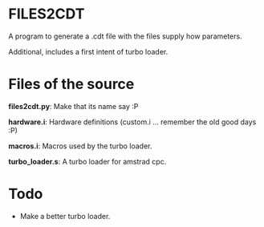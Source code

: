 # FILES2CDT #

A program to generate a .cdt file with the files supply how parameters.

Additional, includes a first intent of turbo loader.

# Files of the source #

**files2cdt.py**: Make that its name say :P

**hardware.i**: Hardware definitions (custom.i ... remember the old good days :P)

**macros.i**: Macros used by the turbo loader.

**turbo\_loader.s**: A turbo loader for amstrad cpc.

# Todo #

  * Make a better turbo loader.
